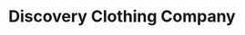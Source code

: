 ---
title: "Discovery Clothing Company"
url: /west-allis/discovery-clothing-company/
shop: Kleidung
---